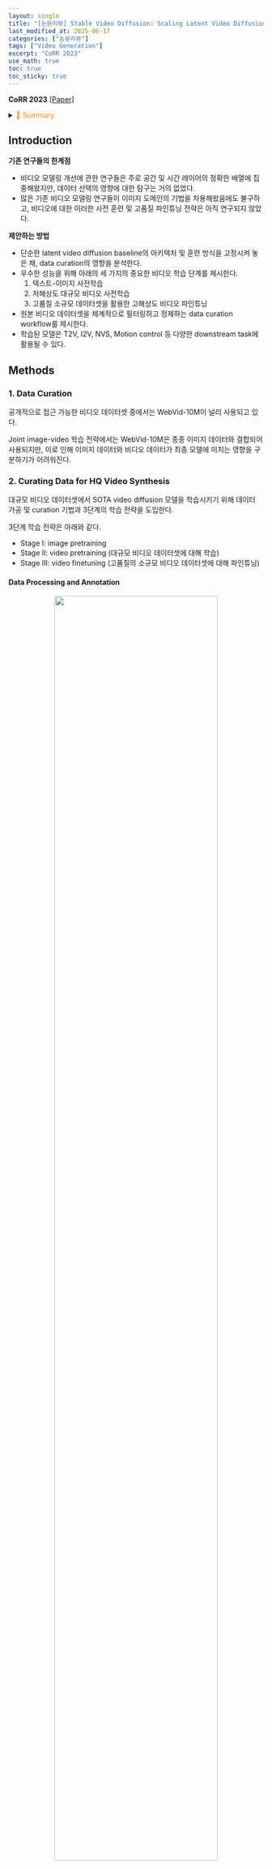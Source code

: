 ```yaml
---
layout: single
title: "[논문리뷰] Stable Video Diffusion: Scaling Latent Video Diffusion Models to Large Datasets"
last_modified_at: 2025-06-17
categories: ["논문리뷰"]
tags: ["Video Generation"]
excerpt: "CoRR 2023"
use_math: true
toc: true
toc_sticky: true
---
```


**CoRR 2023** 
[[Paper]](https://arxiv.org/abs/2311.15127)

<details>
<summary><font color='#FF8C00'>📝 Summary</font></summary>
<div markdown="1">
<br>


</div>
</details>

## Introduction

**기존 연구들의 한계점**

- 비디오 모델링 개선에 관한 연구들은 주로 공간 및 시간 레이어의 정확한 배열에 집중해왔지만, 데이터 선택의 영향에 대한 탐구는 거의 없었다.
- 많은 기존 비디오 모델링 연구들이 이미지 도메인의 기법을 차용해왔음에도 불구하고, 비디오에 대한 이러한 사전 훈련 및 고품질 파인튜닝 전략은 아직 연구되지 않았다.

**제안하는 방법**

- 단순한 latent video diffusion baseline의 아키텍처 및 훈련 방식을 고정시켜 놓은 채, data curation의 영향을 분석한다.
- 우수한 성능을 위해 아래의 세 가지의 중요한 비디오 학습 단계를 제시한다.
    1. 텍스트-이미지 사전학습
    2. 저해상도 대규모 비디오 사전학습
    3. 고품질 소규모 데이터셋을 활용한 고해상도 비디오 파인튜닝
- 원본 비디오 데이터셋을 체계적으로 필터링하고 정제하는 data curation workflow를 제시한다.
- 학습된 모델은 T2V, I2V, NVS, Motion control 등 다양한 downstream task에 활용될 수 있다.

## Methods

### 1. Data Curation

공개적으로 접근 가능한 비디오 데이터셋 중에서는 WebVid-10M이 널리 사용되고 있다.

Joint image-video 학습 전략에서는 WebVid-10M은 종종 이미지 데이터와 결합되어 사용되지만, 이로 인해 이미지 데이터와 비디오 데이터가 최종 모델에 미치는 영향을 구분하기가 어려워진다.

### 2. Curating Data for HQ Video Synthesis

대규모 비디오 데이터셋에서 SOTA video diffusion 모델을 학습시키기 위해 데이터 가공 및 curation 기법과 3단계의 학습 전략을 도입한다.

3단계 학습 전략은 아래와 같다.
- Stage I: image pretraining
- Stage II: video pretraining (대규모 비디오 데이터셋에 대해 학습)
- Stage III: video finetuning (고품질의 소규모 비디오 데이터셋에 대해 파인튜닝)

#### Data Processing and Annotation

<center><img src='{{"/assets/images/논문리뷰/StableVideo-1.png" | relative_url}}' width="80%"></center>
<br>

#### Stage I: Image Pretraining



#### Stage II: Curating a Video Pretraining Dataset



#### Stage III: High-Quality Finetuning



### 3. Training Video Models at Scale

#### Pretrained Base Model



#### High-Resolution Text-to-Video Model



#### High Resolution Image-to-Video Model



#### Frame Interpolation

#### Multi-View Generation

## Experiments

### Qualitative Results

**Arbitrary combinations of subjects and motions**

<center><img src='{{"/assets/images/논문리뷰/DreamVideo-5.png" | relative_url}}' width="80%"></center>
<br>
Subject와 motion이 주어졌을 때의 비디오 생성 결과이다.

**Subject customization**

<center><img src='{{"/assets/images/논문리뷰/DreamVideo-6.png" | relative_url}}' width="100%"></center>
<br>
Subject의 외형을 보존하면서도 주어진 프롬프트에 적합한 비디오를 생성할 수 있다.

**Motion customization**

<center><img src='{{"/assets/images/논문리뷰/DreamVideo-7.png" | relative_url}}' width="100%"></center>
<br>
Target motion을 잘 포착하면서도 주어진 프롬프트에 적합한 비디오를 생성할 수 있다.

**Ablation studies**

<center><img src='{{"/assets/images/논문리뷰/DreamVideo-8.png" | relative_url}}' width="90%"></center>

### Quantitative Results

**Arbitrary combinations of subjects and motions**

<center><img src='{{"/assets/images/논문리뷰/DreamVideo-9.png" | relative_url}}' width="60%"></center>

**Subject customization**

<center><img src='{{"/assets/images/논문리뷰/DreamVideo-10.png" | relative_url}}' width="60%"></center>

**Motion customization**

<center><img src='{{"/assets/images/논문리뷰/DreamVideo-11.png" | relative_url}}' width="60%"></center>

**Ablation studies**

<center><img src='{{"/assets/images/논문리뷰/DreamVideo-12.png" | relative_url}}' width="60%"></center>

